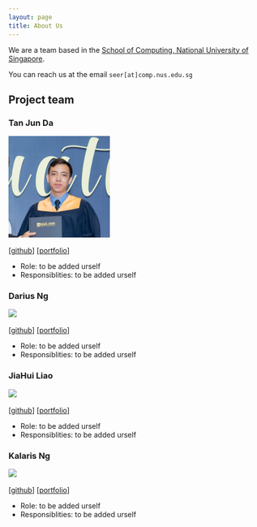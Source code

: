 ```yaml
---
layout: page
title: About Us
---
```


We are a team based in the [School of Computing, National University of Singapore](http://www.comp.nus.edu.sg).

You can reach us at the email `seer[at]comp.nus.edu.sg`

## Project team

### Tan Jun Da

<img src="images/jundatan.png" width="200px">

[[github](https://github.com/jundatan)]
[[portfolio](team/jundatan.md)]

* Role: to be added urself
* Responsiblities: to be added urself

### Darius Ng

<img src="images/johndoe.png" width="200px">

[[github](http://github.com/dfordarius)]
[[portfolio](team/dfordarius.md)]

* Role: to be added urself
* Responsiblities: to be added urself

### JiaHui Liao

<img src="images/johndoe.png" width="200px">

[[github](http://github.com/johndoe)] [[portfolio](team/johndoe.md)]

* Role: to be added urself
* Responsiblities: to be added urself

### Kalaris Ng

<img src="images/johndoe.png" width="200px">

[[github](http://github.com/johndoe)]
[[portfolio](team/johndoe.md)]

* Role: to be added urself
* Responsiblities: to be added urself


